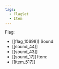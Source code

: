 ```yaml
---
tags:
  - FlagSet
  - Item
---
```

Flag:
- [[flag_10698]]
Sound:
- [[sound_44]]
- [[sound_43]]
- [[sound_17]]
Item:
- [[item_517]]
